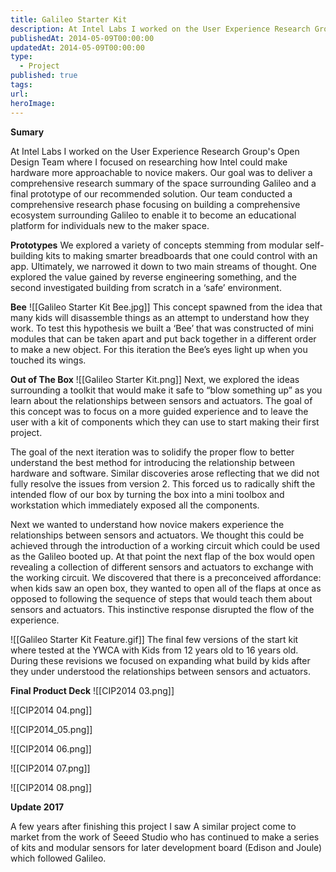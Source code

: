 ```yaml
---
title: Galileo Starter Kit
description: At Intel Labs I worked on the User Experience Research Group's Open Design Team where I focused on researching how Intel could make hardware more approachable to novice makers.
publishedAt: 2014-05-09T00:00:00
updatedAt: 2014-05-09T00:00:00
type:
  - Project
published: true
tags: 
url: 
heroImage:
---
```

**Sumary**

At Intel Labs I worked on the User Experience Research Group's Open Design Team where I focused on researching how Intel could make hardware more approachable to novice makers. Our goal was to deliver a comprehensive research summary of the space surrounding Galileo and a final prototype of our recommended solution. Our team conducted a comprehensive research phase focusing on building a comprehensive ecosystem surrounding Galileo to enable it to become an educational platform for individuals new to the maker space.

**Prototypes**
We explored a variety of concepts stemming from modular self-building kits to making smarter breadboards that one could control with an app. Ultimately, we narrowed it down to two main streams of thought. One explored the value gained by reverse engineering something, and the second investigated building from scratch in a ‘safe’ environment.


**Bee**
![[Galileo Starter Kit Bee.jpg]]
This concept spawned from the idea that many kids will disassemble things as an attempt to understand how they work. To test this hypothesis we built a ‘Bee’ that was constructed of mini modules that can be taken apart and put back together in a different order to make a new object. For this iteration the Bee’s eyes light up when you touched its wings.

**Out of The Box**
![[Galileo Starter Kit.png]]
Next, we explored the ideas surrounding a toolkit that would make it safe to “blow something up” as you learn about the relationships between sensors and actuators. The goal of this concept was to focus on a more guided experience and to leave the user with a kit of components which they can use to start making their first project.

The goal of the next iteration was to solidify the proper flow to better understand the best method for introducing the relationship between hardware and software. Similar discoveries arose reflecting that we did not fully resolve the issues from version 2. This forced us to radically shift the intended flow of our box by turning the box into a mini toolbox and workstation which immediately exposed all the components.

Next we wanted to understand how novice makers experience the relationships between sensors and actuators. We thought this could be achieved through the introduction of a working circuit which could be used as the Galileo booted up. At that point the next flap of the box would open revealing a collection of different sensors and actuators to exchange with the working circuit. We discovered that there is a preconceived affordance: when kids saw an open box, they wanted to open all of the flaps at once as opposed to following the sequence of steps that would teach them about sensors and actuators. This instinctive response disrupted the flow of the experience.


![[Galileo Starter Kit Feature.gif]]
The final few versions of the start kit where tested at the YWCA with Kids from 12 years old to 16 years old. During these revisions we focused on expanding what build by kids after they under understood the relationships between sensors and actuators.

**Final Product Deck**
![[CIP2014 03.png]]


![[CIP2014 04.png]]

![[CIP2014_05.png]]

![[CIP2014 06.png]]

![[CIP2014 07.png]]

![[CIP2014 08.png]]


**Update 2017**

A few years after finishing this project I saw A similar project come to market from the work of Seeed Studio who has continued to make a series of kits and modular sensors for later development board (Edison and Joule) which followed Galileo.